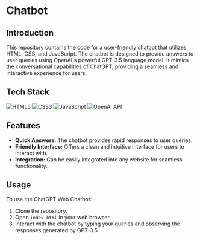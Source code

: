# Chatbot 

## Introduction

This repository contains the code for a user-friendly chatbot that utilizes HTML, CSS, and JavaScript. The chatbot is designed to provide answers to user queries using OpenAI's powerful GPT-3.5 language model. It mimics the conversational capabilities of ChatGPT, providing a seamless and interactive experience for users.

## Tech Stack

<div align="left">
  <img alt="HTML5" src="https://img.shields.io/badge/html5-%23E34F26.svg?style=for-the-badge&logo=html5&logoColor=white"/>
  <img alt="CSS3" src="https://img.shields.io/badge/css3-%231572B6.svg?style=for-the-badge&logo=css3&logoColor=white"/> 
  <img alt="JavaScript" src="https://img.shields.io/badge/javascript-%23323330.svg?style=for-the-badge&logo=javascript&logoColor=%23F7DF1E"/>
  <img alt="OpenAI API" src="https://img.shields.io/badge/ChatGPT-74aa9c?style=for-the-badge&logo=openai&logoColor=white"/>
  
</div>

## Features

- **Quick Answers:** The chatbot provides rapid responses to user queries.
- **Friendly Interface:** Offers a clean and intuitive interface for users to interact with.
- **Integration:** Can be easily integrated into any website for seamless functionality.

## Usage

To use the ChatGPT Web Chatbot:
1. Clone the repository.
2. Open `index.html` in your web browser.
3. Interact with the chatbot by typing your queries and observing the responses generated by GPT-3.5.
